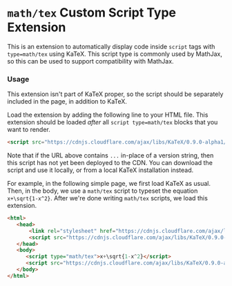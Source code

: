 # `math/tex` Custom Script Type Extension

This is an extension to automatically display code inside `script` tags with `type=math/tex` using KaTeX.
This script type is commonly used by MathJax, so this can be used to support compatibility with MathJax.

### Usage

This extension isn't part of KaTeX proper, so the script should be separately
included in the page, in addition to KaTeX.

Load the extension by adding the following line to your HTML file.
This extension should be loaded *after* all `script type=math/tex` blocks that you want to render.

```html
<script src="https://cdnjs.cloudflare.com/ajax/libs/KaTeX/0.9.0-alpha1/contrib/mathtex-script-type.min.js" integrity="sha384-ZczMDLnJco4ux56ynOlucmSH4zomXiztaTOG16jaFnYLKtlq1ks4E015DkR9g5Ub"></script>
```
Note that if the URL above contains `...` in-place of a version string, then this script has not yet
been deployed to the CDN.
You can download the script and use it locally, or from a local KaTeX installation instead.

For example, in the following simple page, we first load KaTeX as usual.
Then, in the body, we use a `math/tex` script to typeset the equation `x+\sqrt{1-x^2}`.
After we're done writing `math/tex` scripts, we load this extension.

```html
<html>
   <head>
       <link rel="stylesheet" href="https://cdnjs.cloudflare.com/ajax/libs/KaTeX/0.9.0-alpha1/katex.min.css" integrity="sha384-8QOKbPtTFvh/lMY0qPVbXj9hDh+v8US0pD//FcoYFst2lCIf0BmT58+Heqj0IGyx" crossorigin="anonymous">
       <script src="https://cdnjs.cloudflare.com/ajax/libs/KaTeX/0.9.0-alpha1/katex.min.js" integrity="sha384-GR8SEkOO1rBN/jnOcQDFcFmwXAevSLx7/Io9Ps1rkxWp983ZIuUGfxivlF/5f5eJ" crossorigin="anonymous"></script>
   </head>
   <body>
      <script type="math/tex">x+\sqrt{1-x^2}</script>
      <script src="https://cdnjs.cloudflare.com/ajax/libs/KaTeX/0.9.0-alpha1/contrib/mathtex-script-type.min.js" integrity="sha384-ZczMDLnJco4ux56ynOlucmSH4zomXiztaTOG16jaFnYLKtlq1ks4E015DkR9g5Ub"></script>
   </body>
</html>
```
